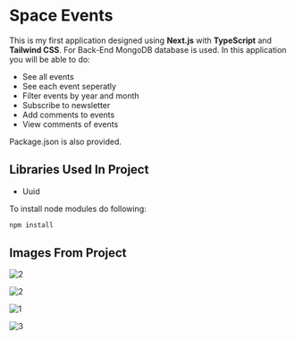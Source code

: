 # Space Events

This is my first application designed using **Next.js** with **TypeScript** and **Tailwind CSS**. For Back-End MongoDB database is used. In this application you will be able to do:

- See all events
- See each event seperatly 
- Filter events by year and month
- Subscribe to newsletter
- Add comments to events
- View comments of events

Package.json is also provided.

## Libraries Used In Project

- Uuid

To install node modules do following:

```bash
npm install
```

## Images From Project

![2](https://user-images.githubusercontent.com/104715456/194648257-16b45911-c4a7-4a1a-b680-1fbaec2b7c8c.PNG)

![2](https://user-images.githubusercontent.com/104715456/193251174-97742052-2fe4-49bc-a4dc-4b950cd3e1ae.PNG)

![1](https://user-images.githubusercontent.com/104715456/194648287-5a8b8492-7950-45ba-8411-ba3ff4d95d95.PNG)

![3](https://user-images.githubusercontent.com/104715456/193251182-4a6c5c7d-aef8-47f7-8033-379377637e78.PNG)
